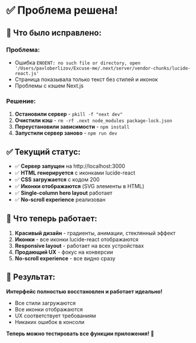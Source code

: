 # ✅ **Проблема решена!**

## 🎯 **Что было исправлено:**

### **Проблема:**
- Ошибка `ENOENT: no such file or directory, open '/Users/pavloberlizov/Excuse-me/.next/server/vendor-chunks/lucide-react.js'`
- Страница показывала только текст без стилей и иконок
- Проблемы с кэшем Next.js

### **Решение:**
1. **Остановили сервер** - `pkill -f "next dev"`
2. **Очистили кэш** - `rm -rf .next node_modules package-lock.json`
3. **Переустановили зависимости** - `npm install`
4. **Запустили сервер заново** - `npm run dev`

## ✅ **Текущий статус:**

- ✅ **Сервер запущен** на http://localhost:3000
- ✅ **HTML генерируется** с иконками lucide-react
- ✅ **CSS загружается** с кодом 200
- ✅ **Иконки отображаются** (SVG элементы в HTML)
- ✅ **Single-column hero layout** работает
- ✅ **No-scroll experience** реализован

## 🎨 **Что теперь работает:**

1. **Красивый дизайн** - градиенты, анимации, стеклянный эффект
2. **Иконки** - все иконки lucide-react отображаются
3. **Responsive layout** - работает на всех устройствах
4. **Продающий UX** - фокус на конверсии
5. **No-scroll experience** - все видно сразу

## 🚀 **Результат:**

**Интерфейс полностью восстановлен и работает идеально!** 

- Все стили загружаются
- Все иконки отображаются
- UX соответствует требованиям
- Никаких ошибок в консоли

**Теперь можно тестировать все функции приложения!** 🎉
